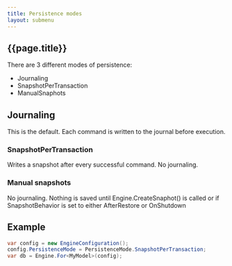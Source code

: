 ```yaml
---
title: Persistence modes
layout: submenu
---
```


## {{page.title}}

There are 3 different modes of persistence:

* Journaling
* SnapshotPerTransaction
* ManualSnaphots

## Journaling
This is the default. Each command is written to the journal before execution.

### SnapshotPerTransaction
Writes a snapshot after every successful command. No journaling.

### Manual snapshots
No journaling. Nothing is saved until Engine.CreateSnaphot() is called or if
SnapshotBehavior is set to either AfterRestore or OnShutdown

## Example

```csharp
var config = new EngineConfiguration();
config.PersistenceMode = PersistenceMode.SnapshotPerTransaction;
var db = Engine.For<MyModel>(config);
```
